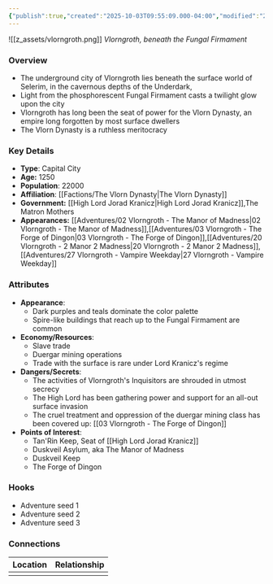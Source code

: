 ```yaml
---
{"publish":true,"created":"2025-10-03T09:55:09.000-04:00","modified":"2025-10-03T15:48:55.172-04:00","published":"2025-10-03T15:48:55.172-04:00","cssclasses":"","Type":["Capital City"],"Age (years)":1250,"Population":22000,"Affiliation":["[[The Vlorn Dynasty]]"],"Government":["[[High Lord Jorad Kranicz]]","The Matron Mothers"],"Appearances":["[[02 Vlorngroth - The Manor of Madness]]","[[Adventures/03 Vlorngroth - The Forge of Dingon]]","[[20 Vlorngroth - 2 Manor 2 Madness]]","[[27 Vlorngroth - Vampire Weekday]]"]}
---
```


![[z_assets/vlorngroth.png]]
*Vlorngroth, beneath the Fungal Firmament*

### Overview
- The underground city of Vlorngroth lies beneath the surface world of Selerim, in the cavernous depths of the Underdark, 
- Light from the phosphorescent Fungal Firmament casts a twilight glow upon the city
- Vlorngroth has long been the seat of power for the Vlorn Dynasty, an empire long forgotten by most surface dwellers
- The Vlorn Dynasty is a ruthless meritocracy

### Key Details
- **Type**: Capital City
- **Age:** 1250
- **Population**: 22000
- **Affiliation**: [[Factions/The Vlorn Dynasty\|The Vlorn Dynasty]]
- **Government:** [[High Lord Jorad Kranicz\|High Lord Jorad Kranicz]],The Matron Mothers
- **Appearances:**  [[Adventures/02 Vlorngroth - The Manor of Madness\|02 Vlorngroth - The Manor of Madness]],[[Adventures/03 Vlorngroth - The Forge of Dingon\|03 Vlorngroth - The Forge of Dingon]],[[Adventures/20 Vlorngroth - 2 Manor 2 Madness\|20 Vlorngroth - 2 Manor 2 Madness]],[[Adventures/27 Vlorngroth - Vampire Weekday\|27 Vlorngroth - Vampire Weekday]]

### Attributes
- **Appearance**: 
	- Dark purples and teals dominate the color palette
	- Spire-like buildings that reach up to the Fungal Firmament are common
- **Economy/Resources**: 
	- Slave trade
	- Duergar mining operations
	- Trade with the surface is rare under Lord Kranicz's regime
- **Dangers/Secrets**: 
	- The activities of Vlorngroth's Inquisitors are shrouded in utmost secrecy
	- The High Lord has been gathering power and support for an all-out surface invasion
	- The cruel treatment and oppression of the duergar mining class has been covered up: [[03 Vlorngroth - The Forge of Dingon]]
- **Points of Interest**: 
	- Tan'Rin Keep, Seat of [[High Lord Jorad Kranicz]]
	- Duskveil Asylum, aka The Manor of Madness
	- Duskveil Keep
	- The Forge of Dingon

### Hooks
- Adventure seed 1
- Adventure seed 2
- Adventure seed 3

### Connections
| Location | Relationship |
| -------- | ------------ |
|          |              |
